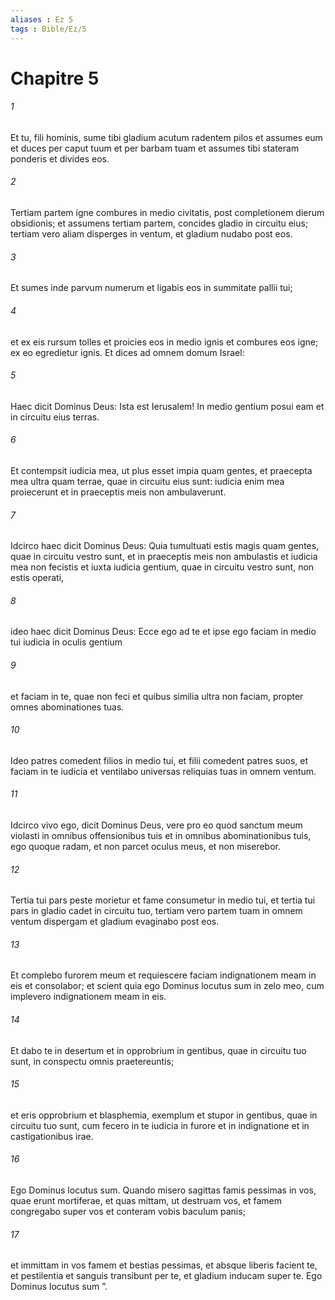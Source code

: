 ```yaml
---
aliases : Ez 5
tags : Bible/Ez/5
---
```


# Chapitre 5

###### 1
Et tu, fili hominis, sume tibi gladium acutum radentem pilos et assumes eum et duces per caput tuum et per barbam tuam et assumes tibi stateram ponderis et divides eos. 
###### 2
Tertiam partem igne combures in medio civitatis, post completionem dierum obsidionis; et assumens tertiam partem, concides gladio in circuitu eius; tertiam vero aliam disperges in ventum, et gladium nudabo post eos. 
###### 3
Et sumes inde parvum numerum et ligabis eos in summitate pallii tui; 
###### 4
et ex eis rursum tolles et proicies eos in medio ignis et combures eos igne; ex eo egredietur ignis. Et dices ad omnem domum Israel:
###### 5
Haec dicit Dominus Deus: Ista est Ierusalem! In medio gentium posui eam et in circuitu eius terras. 
###### 6
Et contempsit iudicia mea, ut plus esset impia quam gentes, et praecepta mea ultra quam terrae, quae in circuitu eius sunt: iudicia enim mea proiecerunt et in praeceptis meis non ambulaverunt.
###### 7
Idcirco haec dicit Dominus Deus: Quia tumultuati estis magis quam gentes, quae in circuitu vestro sunt, et in praeceptis meis non ambulastis et iudicia mea non fecistis et iuxta iudicia gentium, quae in circuitu vestro sunt, non estis operati, 
###### 8
ideo haec dicit Dominus Deus: Ecce ego ad te et ipse ego faciam in medio tui iudicia in oculis gentium 
###### 9
et faciam in te, quae non feci et quibus similia ultra non faciam, propter omnes abominationes tuas. 
###### 10
Ideo patres comedent filios in medio tui, et filii comedent patres suos, et faciam in te iudicia et ventilabo universas reliquias tuas in omnem ventum. 
###### 11
Idcirco vivo ego, dicit Dominus Deus, vere pro eo quod sanctum meum violasti in omnibus offensionibus tuis et in omnibus abominationibus tuis, ego quoque radam, et non parcet oculus meus, et non miserebor. 
###### 12
Tertia tui pars peste morietur et fame consumetur in medio tui, et tertia tui pars in gladio cadet in circuitu tuo, tertiam vero partem tuam in omnem ventum dispergam et gladium evaginabo post eos. 
###### 13
Et complebo furorem meum et requiescere faciam indignationem meam in eis et consolabor; et scient quia ego Dominus locutus sum in zelo meo, cum implevero indignationem meam in eis. 
###### 14
Et dabo te in desertum et in opprobrium in gentibus, quae in circuitu tuo sunt, in conspectu omnis praetereuntis; 
###### 15
et eris opprobrium et blasphemia, exemplum et stupor in gentibus, quae in circuitu tuo sunt, cum fecero in te iudicia in furore et in indignatione et in castigationibus irae. 
###### 16
Ego Dominus locutus sum. Quando misero sagittas famis pessimas in vos, quae erunt mortiferae, et quas mittam, ut destruam vos, et famem congregabo super vos et conteram vobis baculum panis; 
###### 17
et immittam in vos famem et bestias pessimas, et absque liberis facient te, et pestilentia et sanguis transibunt per te, et gladium inducam super te. Ego Dominus locutus sum ”.
